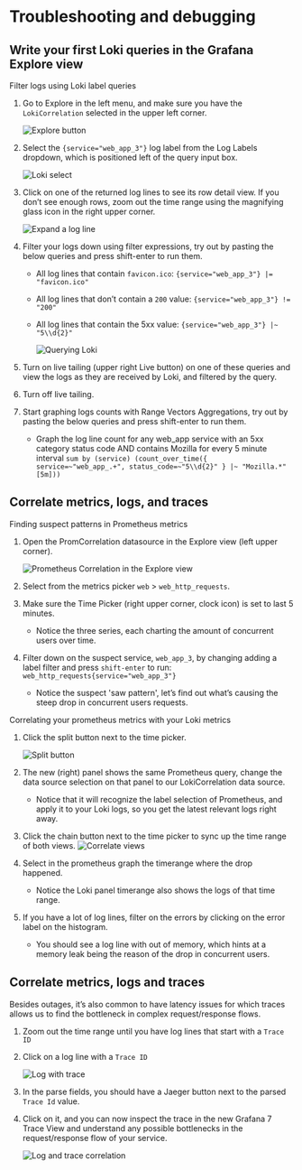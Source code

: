 # Troubleshooting and debugging

## Write your first Loki queries in the Grafana Explore view

Filter logs using Loki label queries

1. Go to Explore in the left menu, and make sure you have the `LokiCorrelation` selected in the upper left corner.

    ![Explore button](img/explore-button.png)
       
2. Select the `{service="web_app_3"}` log label from the Log Labels dropdown, which is positioned  left of the query input box. 
    
    ![Loki select](img/loki-select.png)
  
3. Click on one of the returned log lines to see its row detail view. If you don’t see enough rows, zoom out the time range using the magnifying glass icon in the right upper corner.
    
    ![Expand a log line](img/loki-expand.png)

4. Filter your logs down using filter expressions, try out by pasting the below queries and press shift-enter to run them.
    - All log lines that contain `favicon.ico`:  `{service="web_app_3"} |= "favicon.ico"`
    - All log lines that don’t contain a `200` value: `{service="web_app_3"} != "200"`
    - All log lines that contain the 5xx value: `{service="web_app_3"} |~ "5\\d{2}"`
        
        ![Querying Loki](img/loki-query.png)
     
5. Turn on live tailing (upper right Live button) on one of these queries and view the logs as they are received by Loki, and filtered by the query.

6. Turn off live tailing. 

7. Start graphing logs counts with Range Vectors Aggregations, try out by pasting the below queries and press shift-enter to run them.
    - Graph the log line count for any web_app service with an 5xx category status code AND contains Mozilla for every 5 minute interval 
      `sum by (service) (count_over_time({ service=~"web_app_.+", status_code=~"5\\d{2}" } |~ "Mozilla.*" [5m]))`

## Correlate metrics, logs, and traces

Finding suspect patterns in Prometheus metrics

1. Open the PromCorrelation datasource in the Explore view (left upper corner).
    
    ![Prometheus Correlation in the Explore view](img/prom-explore.png)
  
2. Select from the metrics picker `web` > `web_http_requests`.

3. Make sure the Time Picker (right upper corner, clock icon) is set to last 5 minutes.
    - Notice the three series, each charting the amount of concurrent users over time. 
   
4. Filter down on the suspect service, `web_app_3`, by changing adding a label filter and press `shift-enter` to run: `web_http_requests{service="web_app_3"}`
    - Notice the suspect 'saw pattern', let’s find out what’s causing the steep drop in concurrent users requests.

Correlating your prometheus metrics with your Loki metrics

1. Click the split button next to the time picker.
    
    ![Split button](img/split.png)
  
2. The new (right) panel shows the same Prometheus query, change the data source selection on that panel to our LokiCorrelation data source. 
    - Notice that it will recognize the label selection of Prometheus, and apply it to your Loki logs, so you get the latest relevant logs right away.
  
3. Click the chain button next to the time picker to sync up the time range of both views.
   ![Correlate views](img/correlate.png)
  
4. Select in the prometheus graph the timerange where the drop happened.
    - Notice the Loki panel timerange also shows the logs of that time range. 
  
5. If you have a lot of log lines, filter on the errors by clicking on the error label on the histogram.
    - You should see a log line with out of memory, which hints at a memory leak being the reason of the drop in concurrent users.

## Correlate metrics, logs and traces

Besides outages, it’s also common to have latency issues for which traces allows us to find the bottleneck in complex request/response flows. 

1. Zoom out the time range until you have log lines that start with a `Trace ID`

2. Click on a log line with a `Trace ID`
    
    ![Log with trace](img/log-with-trace.png)
   
3. In the parse fields, you should have a Jaeger button next to the parsed `Trace Id` value.

4. Click on it, and you can now inspect the trace in the new Grafana 7 Trace View and understand any possible bottlenecks in the request/response flow of your service.
    
    ![Log and trace correlation](img/log-trace-correlation.png)




